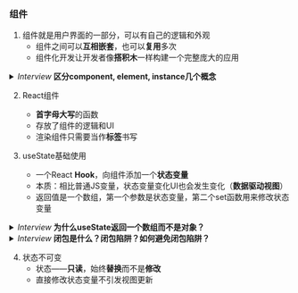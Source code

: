 ### 组件

1. 组件就是用户界面的一部分，可以有自己的逻辑和外观
   - 组件之间可以**互相嵌套**，也可以**复用**多次
   - 组件化开发让开发者像**搭积木**一样构建一个完整庞大的应用

<details>
    <summary><i>Interview</i> <b>区分component, element, instance几个概念</b></summary>
</details>

2. React组件
   - **首字母大写**的函数
   - 存放了组件的逻辑和UI
   - 渲染组件只需要当作**标签**书写

3. useState基础使用
   - 一个React **Hook**，向组件添加一个**状态变量**
   - 本质：相比普通JS变量，状态变量变化UI也会发生变化（**数据驱动视图**）
   - 返回值是一个数组，第一个参数是状态变量，第二个set函数用来修改状态变量
  
  <details>
    <summary><i>Interview</i> <b>为什么useState返回一个数组而不是对象？</b></summary>
</details>

 <details>
    <summary><i>Interview</i> <b>闭包是什么？闭包陷阱？如何避免闭包陷阱？</b></summary>
</details>

4. 状态不可变
   - 状态——**只读**，始终**替换**而不是**修改**
   - 直接修改状态变量不引发视图更新